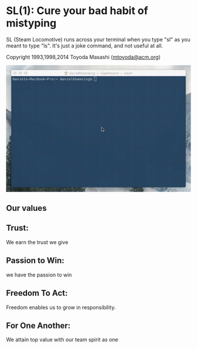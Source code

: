 SL(1): Cure your bad habit of mistyping
=======================================

SL (Steam Locomotive) runs across your terminal when you type "sl" as
you meant to type "ls". It's just a joke command, and not useful at
all.

Copyright 1993,1998,2014 Toyoda Masashi (mtoyoda@acm.org)

![](demo.gif)
## Our values
## Trust:
We earn the trust we give
## Passion to Win:
we have the passion to win
## Freedom To Act: 
Freedom enables us to grow in responsibility.
## For One Another: 
We attain top value with our team spirit as one
